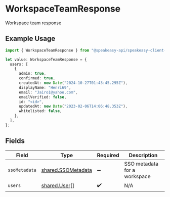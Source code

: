 # WorkspaceTeamResponse

Workspace team response

## Example Usage

```typescript
import { WorkspaceTeamResponse } from "@speakeasy-api/speakeasy-client-sdk-typescript/sdk/models/shared";

let value: WorkspaceTeamResponse = {
  users: [
    {
      admin: true,
      confirmed: true,
      createdAt: new Date("2024-10-27T01:43:45.295Z"),
      displayName: "Henri69",
      email: "Jairo1@yahoo.com",
      emailVerified: false,
      id: "<id>",
      updatedAt: new Date("2023-02-06T14:06:48.353Z"),
      whitelisted: false,
    },
  ],
};
```

## Fields

| Field                                                           | Type                                                            | Required                                                        | Description                                                     |
| --------------------------------------------------------------- | --------------------------------------------------------------- | --------------------------------------------------------------- | --------------------------------------------------------------- |
| `ssoMetadata`                                                   | [shared.SSOMetadata](../../../sdk/models/shared/ssometadata.md) | :heavy_minus_sign:                                              | SSO metadata for a workspace                                    |
| `users`                                                         | [shared.User](../../../sdk/models/shared/user.md)[]             | :heavy_check_mark:                                              | N/A                                                             |